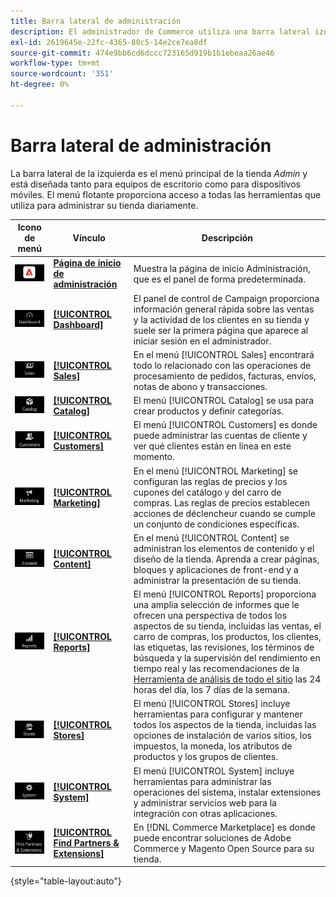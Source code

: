 ```yaml
---
title: Barra lateral de administración
description: El administrador de Commerce utiliza una barra lateral izquierda para acceder al menú principal. Los comerciantes pueden acceder a todas las herramientas de administración necesarias para configurar y gestionar su tienda.
exl-id: 2619645e-22fc-4365-80c5-14e2ce7ea8df
source-git-commit: 474e9bb6cd6dccc723165d919b1b1ebeaa26ae46
workflow-type: tm+mt
source-wordcount: '351'
ht-degree: 0%

---
```


# Barra lateral de administración

La barra lateral de la izquierda es el menú principal de la tienda _Admin_ y está diseñada tanto para equipos de escritorio como para dispositivos móviles. El menú flotante proporciona acceso a todas las herramientas que utiliza para administrar su tienda diariamente.

| Icono de menú | Vínculo | Descripción |
| --------- | ---- | ----------- |
| ![Icono de la barra lateral del administrador](./assets/icon-admin-sidebar-logo.png) | **[Página de inicio de administración](../configuration-reference/advanced/admin.md)** | Muestra la página de inicio Administración, que es el panel de forma predeterminada. |
| ![Menú del panel](./assets/icon-admin-sidebar-dashboard.png) | **[[!UICONTROL Dashboard]](admin-dashboard.md)** | El panel de control de Campaign proporciona información general rápida sobre las ventas y la actividad de los clientes en su tienda y suele ser la primera página que aparece al iniciar sesión en el administrador. |
| ![Menú de ventas](./assets/icon-admin-sidebar-sales.png) | **[[!UICONTROL Sales]](../stores-purchase/sales-menu.md)** | En el menú [!UICONTROL Sales] encontrará todo lo relacionado con las operaciones de procesamiento de pedidos, facturas, envíos, notas de abono y transacciones. |
| ![Menú de catálogo](./assets/icon-admin-sidebar-catalog.png) | **[[!UICONTROL Catalog]](../catalog/catalog-menu.md)** | El menú [!UICONTROL Catalog] se usa para crear productos y definir categorías. |
| ![Menú de clientes](./assets/icon-admin-sidebar-customers.png) | **[[!UICONTROL Customers]](../customers/customers-introduction.md)** | El menú [!UICONTROL Customers] es donde puede administrar las cuentas de cliente y ver qué clientes están en línea en este momento. |
| ![Menú de marketing](./assets/icon-admin-sidebar-marketing.png) | **[[!UICONTROL Marketing]](../merchandising-promotions/marketing-menu.md)** | En el menú [!UICONTROL Marketing] se configuran las reglas de precios y los cupones del catálogo y del carro de compras. Las reglas de precios establecen acciones de déclencheur cuando se cumple un conjunto de condiciones específicas. |
| ![Menú de contenido](./assets/icon-admin-sidebar-content.png) | **[[!UICONTROL Content]](../content-design/content-menu.md)** | En el menú [!UICONTROL Content] se administran los elementos de contenido y el diseño de la tienda. Aprenda a crear páginas, bloques y aplicaciones de front-end y a administrar la presentación de su tienda. |
| ![Menú Informes](./assets/icon-admin-sidebar-reports.png) | **[[!UICONTROL Reports]](reports-menu.md)** | El menú [!UICONTROL Reports] proporciona una amplia selección de informes que le ofrecen una perspectiva de todos los aspectos de su tienda, incluidas las ventas, el carro de compras, los productos, los clientes, las etiquetas, las revisiones, los términos de búsqueda y la supervisión del rendimiento en tiempo real y las recomendaciones de la [Herramienta de análisis de todo el sitio](https://experienceleague.adobe.com/es/docs/commerce-operations/tools/site-wide-analysis-tool/intro) las 24 horas del día, los 7 días de la semana. |
| ![Menú de tiendas](./assets/icon-admin-sidebar-stores.png) | **[[!UICONTROL Stores]](../stores-purchase/stores-menu.md)** | El menú [!UICONTROL Stores] incluye herramientas para configurar y mantener todos los aspectos de la tienda, incluidas las opciones de instalación de varios sitios, los impuestos, la moneda, los atributos de productos y los grupos de clientes. |
| ![Menú del sistema](./assets/icon-admin-sidebar-system.png) | **[[!UICONTROL System]](../systems/system-menu.md)** | El menú [!UICONTROL System] incluye herramientas para administrar las operaciones del sistema, instalar extensiones y administrar servicios web para la integración con otras aplicaciones. |
| ![Buscar extensiones](./assets/icon-admin-sidebar-extensions.png) | **[[!UICONTROL Find Partners & Extensions]](commerce-marketplace.md)** | En [!DNL Commerce Marketplace] es donde puede encontrar soluciones de Adobe Commerce y Magento Open Source para su tienda. |

{style="table-layout:auto"}
